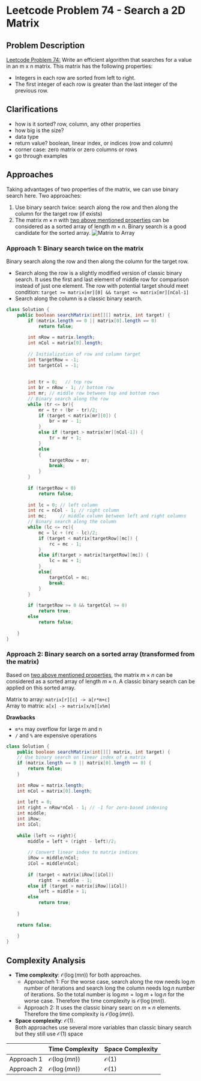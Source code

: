 # Leetcode Problem 74 - Search a 2D Matrix

## Problem Description <a id="problem"></a>
[Leetcode Problem 74:](https://leetcode.com/problems/search-a-2d-matrix/) Write an efficient algorithm that searches for a value in an m x n matrix. This matrix has the following properties:
* Integers in each row are sorted from left to right.
* The first integer of each row is greater than the last integer of the previous row.

## Clarifications   
* how is it sorted? row, column, any other properties
* how big is the size?
* data type
* return value? boolean, linear index, or indices (row and column)
* corner case: zero matrix or zero columns or rows
* go through examples

## Approaches
Taking advantages of two properties of the matrix, we can use binary search here. Two approaches:
1. Use binary search twice: search along the row and then along the column for the target row (if exists)
2. The matrix $m \times n$ with [two above mentioned properties](#problem) can be considered as a sorted array of length $m \times n$. Binary search is a good candidate for the sorted array.
![Matrix to Array](https://leetcode.com/problems/search-a-2d-matrix/Figures/74/matrix2.png)

### **Approach 1**: Binary search twice on the matrix  
Binary search along the row and then along the column for the target row.
* Search along the row is a slightly modified version of classic binary search. It uses the first and last element of middle row for comparison instead of just one element. The row with potential target should meet condition: `target >= matrix[mr][0] && target <= matrix[mr][nCol-1]`
* Search along the column is a classic binary search.

```java
class Solution {
    public boolean searchMatrix(int[][] matrix, int target) {
        if (matrix.length == 0 || matrix[0].length == 0)
            return false;
        
        int nRow = matrix.length;
        int nCol = matrix[0].length; 
        
        // Initialization of row and column target
        int targetRow = -1;
        int targetCol = -1;
        
        
        int tr = 0;   // top row 
        int br = nRow - 1; // bottom row
        int mr; // middle row between top and bottom rows
        // Binary search along the row
        while (tr <= br){
            mr = tr + (br - tr)/2;
            if (target < matrix[mr][0]) {
                br = mr - 1; 
            }
            else if (target > matrix[mr][nCol-1]) {
                tr = mr + 1;
            }
            else
            {
                targetRow = mr;
                break;
            }
        }
        
        if (targetRow < 0)
            return false;
        
        int lc = 0; // left column
        int rc = nCol - 1; // right column
        int mc;     // middle column between left and right columns
        // Binary search along the column
        while (lc <= rc){
            mc = lc + (rc - lc)/2;
            if (target < matrix[targetRow][mc]) {
                rc = mc - 1;
            }
            else if(target > matrix[targetRow][mc]) {
                lc = mc + 1;     
            }
            else{
                targetCol = mc;
                break;
            }       
        }
        
        if (targetRow >= 0 && targetCol >= 0)
            return true;
        else
            return false;
        
    }
}
```


### **Approach 2**: Binary search on a sorted array (transformed from the matrix)
Based on [two above mentioned properties](#problem), the matrix $m \times n$ can be considered as a sorted array of length $m \times n$. A classic binary search can be applied on this sorted array.

Matrix to array: `matrix[r][c] -> a[r*m+c]`  
Array to matrix: `a[x] -> matrix[x/m][x%m]`

**Drawbacks**  
* `m*n` may overflow for large m and n
* `/` and `%` are expensive operations

```java
class Solution {
    public boolean searchMatrix(int[][] matrix, int target) {
    // Use binary search on linear index of a matrix
    if (matrix.length == 0 || matrix[0].length == 0) {
        return false;
    }
        
    int nRow = matrix.length;
    int nCol = matrix[0].length; 
    
    int left = 0;
    int right = nRow*nCol - 1; // -1 for zero-based indexing
    int middle;
    int iRow;
    int iCol;
        
    while (left <= right){
        middle = left + (right - left)/2;
        
        // Convert linear index to matrix indices
        iRow = middle/nCol;
        iCol = middle%nCol;
        
        if (target < matrix[iRow][iCol])
            right  = middle - 1;
        else if (target > matrix[iRow][iCol])
            left = middle + 1;
        else
            return true;
            
    }
    
    return false;
        
    }
}
```

## Complexity Analysis
* **Time complexity**: $\mathcal{O}(\log(mn))$ for both approaches.  
  - Approacheh 1: For the worse case, search along the row needs $\log m$ number of iterations  and search long the column needs $\log n$ number of iterations. So the total number is $\log mn  = \log m + \log n$ for the worse case. Therefore the time complexity is $\mathcal{O}(\log(mn))$.
  - Approach 2: It uses the classic binary searc on $m \times n$ elements. Therefore the time complexity is $\mathcal{O}(\log(mn))$. 
* **Space complexity**: $\mathcal{O}(1)$.  
Both approaches use several more variables than classic binary search but they still use $\mathcal{O}(1)$ space 

|     | Time Complexity | Space Complexity  
| ----- | ----- | ----- |  
| Approach 1 | $\mathcal{O}(\log(mn))$ | $\mathcal{O}(1)$ |  
| Approach 2 | $\mathcal{O}(\log(mn))$ | $\mathcal{O}(1)$ | 

